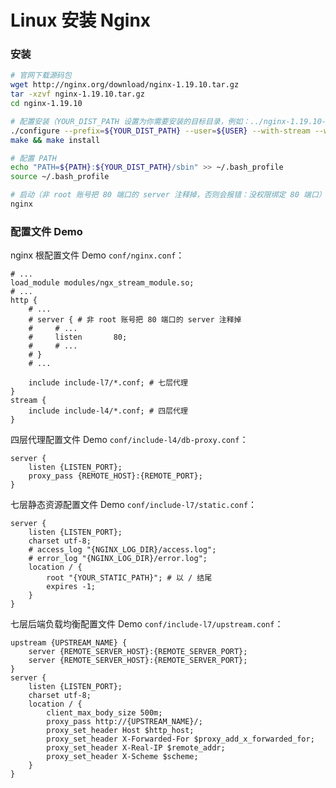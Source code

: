 # Linux 安装 Nginx

### 安装

```bash
# 官网下载源码包
wget http://nginx.org/download/nginx-1.19.10.tar.gz
tar -xzvf nginx-1.19.10.tar.gz
cd nginx-1.19.10

# 配置安装（YOUR_DIST_PATH 设置为你需要安装的目标目录，例如：../nginx-1.19.10-dist）
./configure --prefix=${YOUR_DIST_PATH} --user=${USER} --with-stream --with-stream=dynamic --with-stream_realip_module --without-http_rewrite_module --without-http_gzip_module
make && make install

# 配置 PATH
echo "PATH=${PATH}:${YOUR_DIST_PATH}/sbin" >> ~/.bash_profile
source ~/.bash_profile

# 启动（非 root 账号把 80 端口的 server 注释掉，否则会报错：没权限绑定 80 端口）
nginx
```

### 配置文件 Demo

nginx 根配置文件 Demo `conf/nginx.conf`：

```nginx
# ...
load_module modules/ngx_stream_module.so;
# ...
http {
    # ...
    # server { # 非 root 账号把 80 端口的 server 注释掉
    #     # ...
    #     listen       80;
    #     # ...
    # }
    # ...

    include include-l7/*.conf; # 七层代理
}
stream {
    include include-l4/*.conf; # 四层代理
}
```

四层代理配置文件 Demo `conf/include-l4/db-proxy.conf`：

```nginx
server {
    listen {LISTEN_PORT};
    proxy_pass {REMOTE_HOST}:{REMOTE_PORT};
}
```

七层静态资源配置文件 Demo `conf/include-l7/static.conf`：

```nginx
server {
    listen {LISTEN_PORT};
    charset utf-8;
    # access_log "{NGINX_LOG_DIR}/access.log";
    # error_log "{NGINX_LOG_DIR}/error.log";
    location / {
        root "{YOUR_STATIC_PATH}"; # 以 / 结尾
        expires -1;
    }
}
```

七层后端负载均衡配置文件 Demo `conf/include-l7/upstream.conf`：

```nginx
upstream {UPSTREAM_NAME} {
    server {REMOTE_SERVER_HOST}:{REMOTE_SERVER_PORT};
    server {REMOTE_SERVER_HOST}:{REMOTE_SERVER_PORT};
}
server {
    listen {LISTEN_PORT};
    charset utf-8;
    location / {
        client_max_body_size 500m;
        proxy_pass http://{UPSTREAM_NAME}/;
        proxy_set_header Host $http_host;
        proxy_set_header X-Forwarded-For $proxy_add_x_forwarded_for;
        proxy_set_header X-Real-IP $remote_addr;
        proxy_set_header X-Scheme $scheme;
    }
}
```